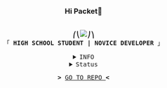 
<h3 align="center">Hi Packet👋</h3>
<p align="center"><br>
    <samp>
        <b>⎛⎝<img src="https://cdn.discordapp.com/emojis/768100761812205579.png?v=1">⎠⎞</b>
        <br>
        「 <b>HIGH SCHOOL STUDENT | NOVICE DEVELOPER</b> 」<br>
    </samp>
<details align="center">
    <summary> <samp>INFO</samp></summary>
    <p align="center">
        <samp>Learning languages</samp><br>
        ╭╼|═══════════════|╾╮
        <br>
        <img alt="Java" src="https://img.shields.io/badge/java-%23ED8B00.svg?style=for-the-badge&logo=java&logoColor=white"/>
        <br>
        <img alt="NodeJS" src="https://img.shields.io/badge/node.js-%2343853D.svg?style=for-the-badge&logo=node-dot-js&logoColor=white"/>
        <br>
        <img alt="Python" src="https://img.shields.io/badge/python-%2314354C.svg?style=for-the-badge&logo=python&logoColor=white"/>
        <br>
        <img alt="C" src="https://img.shields.io/badge/c-%2300599C.svg?style=for-the-badge&logo=c&logoColor=white"/>
        <img alt="C++" src="https://img.shields.io/badge/c++-%2300599C.svg?style=for-the-badge&logo=c%2B%2B&logoColor=white"/>
        <br>
        <img alt="HTML" src="https://img.shields.io/badge/html-%23E34F26.svg?style=for-the-badge&logo=html5&logoColor=white"/>
        <img alt="CSS" src="https://img.shields.io/badge/csS-%231572B6.svg?style=for-the-badge&logo=css3&logoColor=white"/>
        <img alt="JavaScript" src="https://img.shields.io/badge/javascript-%23323330.svg?style=for-the-badge&logo=javascript&logoColor=%23F7DF1E"/>
        <br>
        ╰╼|═══════════════|╾╯
        <br>
    </p>
    <details>
        <summary> <samp>Using DB</samp></summary>
        <p align="center">
            ╭╼|═══════════════|╾╮
            <br>
            <img alt="MongoDB" src ="https://img.shields.io/badge/MongoDB-%234ea94b.svg?style=for-the-badge&logo=mongodb&logoColor=white"/>
            <br>
            <img alt="MySQL" src="https://img.shields.io/badge/mysql-%2300f.svg?style=for-the-badge&logo=mysql&logoColor=white"/>            
            <img alt="SQLite" src ="https://img.shields.io/badge/sqlite-%2307405e.svg?style=for-the-badge&logo=sqlite&logoColor=white"/>
            <br>
            ╰╼|═══════════════|╾╯
            <br>
        </p>
    </details>
    <details>
        <summary> <samp>Using Editor</samp></summary>
        <p align="center">
            ╭╼|═══════════════|╾╮
            <br>
	        <img alt="Repl.it" src="https://img.shields.io/badge/Repl.it-%230D101E.svg?style=for-the-badge&logo=Repl.it&logoColor=white"/>
            <br>
            <img alt="IntelliJ IDEA" src="https://img.shields.io/badge/IntelliJ_IDEA-000000.svg?style=for-the-badge&logo=intellij-idea&logoColor=white"/>
            <br>
            <img alt="Visual Studio" src="https://img.shields.io/badge/Visual_Studio-5C2D91.svg?style=for-the-badge&logo=visual-studio&logoColor=white"/>   
            <br>
            <img alt="Visual Studio Code" src="https://img.shields.io/badge/Visual_Studio_Code-0078d7.svg?style=for-the-badge&logo=visual-studio-code&logoColor=white"/>            
            <br>
            ╰╼|═══════════════|╾╯
            <br>
        </p>
    </details>
    <details>
        <summary> <samp>Using ETC</samp></summary>
        <p align="center">
            ╭╼|═══════════════|╾╮
            <br>
            <img alt="Heroku" src="https://img.shields.io/badge/heroku-%23430098.svg?style=for-the-badge&logo=heroku&logoColor=white"/>
            <br>
            <img alt="Notion" src="https://img.shields.io/badge/Notion-%23000000.svg?style=for-the-badge&logo=notion&logoColor=white"/>    
            <br>
            <img alt="Audacity" src="https://img.shields.io/badge/Audacity-0000CC?style=for-the-badge&logo=audacity&logoColor=white" />
            <br>
            <img alt="Linux Mint" src="https://img.shields.io/badge/Linux_Mint-FCC624?style=for-the-badge&logo=linux&logoColor=black">
            <br>
            <img alt="Windows 10" src="https://img.shields.io/badge/Windows_10-0078D6?style=for-the-badge&logo=windows&logoColor=white" />
            <br>
            <img alt="YouTube Music" src="https://img.shields.io/badge/YouTube_Music-FF0000?style=for-the-badge&logo=youtube-music&logoColor=white" />
            <br>
            <img alt="Microsoft Office" src="https://img.shields.io/badge/Microsoft_Office-D83B01?style=for-the-badge&logo=microsoft-office&logoColor=white" />
            <br>
            ╰╼|═══════════════|╾╯
            <br>
        </p>
    </details>
</details>
<details align="center">
    <summary> <samp>Status</samp></summary>
    <p align="center">
        <img src="https://github-readme-stats.vercel.app/api?username=PleahMaCaka&show_icons=true&theme=radical" alt="Status1"><br>
        <img src="https://github-readme-stats.vercel.app/api/top-langs/?username=PleahMaCaka&theme=radical" alt="Status2">
</p>
</details>
<samp>
    <p align="center">
        <b>></b> <a href="https://github.com/PleahMaCaka/PleahMaCaka/blob/main/README.md">GO TO REPO </a><b><</b>
    </p>
</samp>

<!--
https://github.com/Ileriayo/markdown-badges
https://github.com/anuraghazra/github-readme-stats
-->
